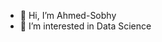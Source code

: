 - 👋 Hi, I’m Ahmed-Sobhy
- 👀 I’m interested in Data Science

<!---
Ahmed-SobhyM/Ahmed-SobhyM is a ✨ special ✨ repository because its `README.md` (this file) appears on your GitHub profile.
You can click the Preview link to take a look at your changes.
--->

